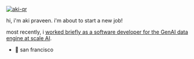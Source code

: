 [![aki-qr](https://github.com/AkiPraveen/AkiPraveen/assets/10789158/4ac685d7-076e-48eb-83e7-697a0798cf82)](https://akilesh.xyz)

hi, i'm aki praveen. i'm about to start a new job! 

most recently, i [worked briefly as a software developer for the GenAI data engine at scale AI](https://github.com/akilesh-scale).

- 📍 san francisco
